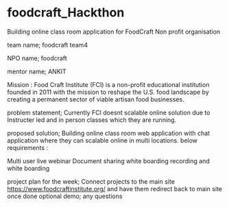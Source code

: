 # foodcraft_Hackthon
Building online class room application for FoodCraft Non profit organisation

team name; foodcraft team4

NPO name; foodcraft

mentor name; ANKIT

Mission : 
Food Craft Institute (FCI) is a non-profit educational institution founded in 2011 with the mission to reshape the U.S. food landscape by creating a permanent sector of viable artisan food businesses.

problem statement; Currently FCI doesnt scalable online solution due to Instructer led and in person classes which they are running.

proposed solution; Building  online  class room web application with chat application where they can scalable online in multi locations.
below requirements :

Multi user live webinar
Document sharing 
white boarding
recording and white boarding


project plan for the week; Connect projects to the main site https://www.foodcraftinstitute.org/ and have them redirect back to main site once done
optional demo; 
any questions
